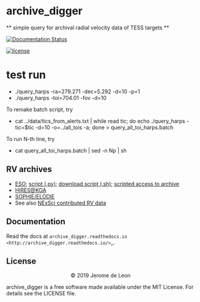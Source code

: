 archive_digger
==============
** simple query for archival radial velocity data of TESS targets **

[![Documentation Status](https://readthedocs.org/projects/archive-digger/badge/?version=latest)](https://archive-digger.readthedocs.io/en/latest/?badge=latest)

[![license](http://img.shields.io/badge/license-MIT-blue.svg?style=flat)](https://github.com/dfm/emcee/blob/master/LICENSE)

# test run
* ./query_harps -ra=279.271 -dec=5.292 -d=10 -p=1
* ./query_harps -toi=704.01 -fov -d=10

To remake batch script, try
* cat ../data/tics_from_alerts.txt | while read tic; do echo ./query_harps -tic=$tic -d=10 -o=../all_tois -a; done > query_all_toi_harps.batch

To run N-th line, try
* cat query_all_toi_harps.batch  | sed -n Np | sh

## RV archives
* [ESO](http://archive.eso.org/cms.html); [script (.py)](http://archive.eso.org/programmatic/eso_ssa.py); [download script (.sh)](http://archive.eso.org/cms/faq/instant-download-how-does-the-download-script-work.html); [scripted access to archive](http://archive.eso.org/programmatic/#SCRIPT)
* [HIRES@KOA](https://koa.ipac.caltech.edu/UserGuide/#hires)
* [SOPHIE/ELODIE](http://atlas.obs-hp.fr/)
* See also [NExSci contributed RV data](https://exoplanetarchive.ipac.caltech.edu/docs/contributed_data.html)

Documentation
-------------

Read the docs at `archive_digger.readthedocs.io <http://archive_digger.readthedocs.io/>`_.

License
-------

<center>
&copy; 2019 Jerome de Leon
</center>

archive_digger is a free software made available under the MIT License. For details see
the LICENSE file.
